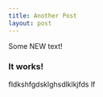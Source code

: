 ```yaml
---
title: Another Post
layout: post
---
```


Some NEW text!

### It works!

fldkshfgdsklghsdlklkjfds lf
